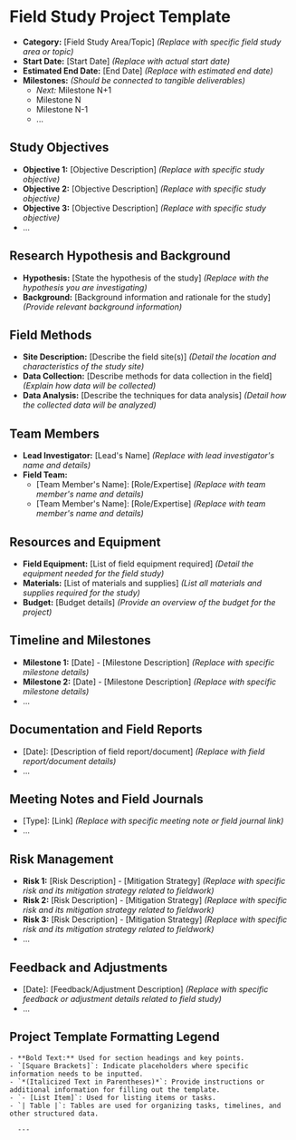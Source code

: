 # Field Study Project Template

- **Category:** [Field Study Area/Topic] _(Replace with specific field study area or topic)_
- **Start Date:** [Start Date] _(Replace with actual start date)_
- **Estimated End Date:** [End Date] _(Replace with estimated end date)_
- **Milestones:** _(Should be connected to tangible deliverables)_
  - _Next:_ Milestone N+1
  - Milestone N
  - Milestone N-1
  - ...

## Study Objectives

- **Objective 1:** [Objective Description] _(Replace with specific study objective)_
- **Objective 2:** [Objective Description] _(Replace with specific study objective)_
- **Objective 3:** [Objective Description] _(Replace with specific study objective)_
- ...

## Research Hypothesis and Background

- **Hypothesis:** [State the hypothesis of the study] _(Replace with the hypothesis you are investigating)_
- **Background:** [Background information and rationale for the study] _(Provide relevant background information)_

## Field Methods

- **Site Description:** [Describe the field site(s)] _(Detail the location and characteristics of the study site)_
- **Data Collection:** [Describe methods for data collection in the field] _(Explain how data will be collected)_
- **Data Analysis:** [Describe the techniques for data analysis] _(Detail how the collected data will be analyzed)_

## Team Members

- **Lead Investigator:** [Lead's Name] _(Replace with lead investigator's name and details)_
- **Field Team:**
  - [Team Member's Name]: [Role/Expertise] _(Replace with team member's name and details)_
  - [Team Member's Name]: [Role/Expertise] _(Replace with team member's name and details)_

## Resources and Equipment

- **Field Equipment:** [List of field equipment required] _(Detail the equipment needed for the field study)_
- **Materials:** [List of materials and supplies] _(List all materials and supplies required for the study)_
- **Budget:** [Budget details] _(Provide an overview of the budget for the project)_

## Timeline and Milestones

- **Milestone 1:** [Date] - [Milestone Description] _(Replace with specific milestone details)_
- **Milestone 2:** [Date] - [Milestone Description] _(Replace with specific milestone details)_
- ...

## Documentation and Field Reports

- [Date]: [Description of field report/document] _(Replace with field report/document details)_
- ...

## Meeting Notes and Field Journals

- [Type]: [Link] _(Replace with specific meeting note or field journal link)_
- ...

## Risk Management

- **Risk 1:** [Risk Description] - [Mitigation Strategy] _(Replace with specific risk and its mitigation strategy related to fieldwork)_
- **Risk 2:** [Risk Description] - [Mitigation Strategy] _(Replace with specific risk and its mitigation strategy related to fieldwork)_
- **Risk 3:** [Risk Description] - [Mitigation Strategy] _(Replace with specific risk and its mitigation strategy related to fieldwork)_
- ...

## Feedback and Adjustments

- [Date]: [Feedback/Adjustment Description] _(Replace with specific feedback or adjustment details related to field study)_
- ...

## Project Template Formatting Legend

    - **Bold Text:** Used for section headings and key points.
    - `[Square Brackets]`: Indicate placeholders where specific information needs to be inputted.
    - `*(Italicized Text in Parentheses)*`: Provide instructions or additional information for filling out the template.
    - `- [List Item]`: Used for listing items or tasks.
    - `| Table |`: Tables are used for organizing tasks, timelines, and other structured data.

      ---
